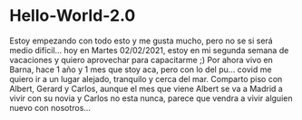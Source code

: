 # Hello-World-2.0
Estoy empezando con todo esto y me gusta mucho, pero no se si será medio difícil... hoy en Martes 02/02/2021, estoy en mi segunda semana de vacaciones y quiero aprovechar para capacitarme ;)
Por ahora vivo en Barna, hace 1 año y 1 mes que stoy aca, pero con lo del pu... covid me quiero ir a un lugar alejado, tranquilo y cerca del mar.
Comparto piso con Albert, Gerard y Carlos, aunque el mes que viene Albert se va a Madrid a vivir con su novia y Carlos no esta nunca, parece que vendra a vivir alguien nuevo con nosotros...

